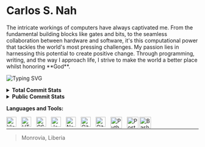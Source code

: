 # Carlos S. Nah

<p>
 The intricate workings of computers have always captivated me. From the fundamental building blocks like gates and bits, to the seamless collaboration between hardware and software, it's this computational power that tackles the world's most pressing challenges. My passion lies in harnessing this potential to create positive change. Through programming, writing, and the way I approach life, I strive to make the world a better place whilst honoring **God**.
</p>


![Typing SVG](https://readme-typing-svg.demolab.com?font=Fira+Code&pause=1000&color=3c99d4&random=false&width=435&lines=%F0%9F%A5%B7+Software+Engineer;Instructor+Technical+Writer;A+Young+Hustler;Six(6)+years+of+coding+experience++%E2%8C%9A)


<details>
  <summary> <b>Total Commit Stats</b> </summary>
  ![GitHub Streak](https://github-readme-streak-stats-nu-amber.vercel.app?user=ra9)(https://git.io/streak-stats)
</details>


<details>
  <summary><b> Public Commit Stats </b></summary>

|<img src="https://github-readme-stats.vercel.app/api?username=ra9&show_icons=true&theme=yeblu" alt="Public Stats"/>|<img src="https://github-readme-stats.vercel.app/api/top-langs/?username=ra9&layout=donut" alt="Top Langs"/> |
|:------------:|:---------:|
</details>

<b> Languages and Tools:</b>

<p>
<img align="left" alt="Visual Studio Code" width="26px" src="https://cdn.jsdelivr.net/gh/devicons/devicon/icons/vscode/vscode-original.svg" style="padding-right:10px;" /> <img align="left" alt="HTML5" width="26px" src="https://cdn.jsdelivr.net/gh/devicons/devicon/icons/html5/html5-original.svg" style="padding-right:10px;" />
<img align="left" alt="CSS3" width="26px" src="https://cdn.jsdelivr.net/gh/devicons/devicon/icons/css3/css3-original.svg" style="padding-right:10px;" /> 
<img align="left" alt="JavaScript" width="26px" src="https://cdn.jsdelivr.net/gh/devicons/devicon/icons/javascript/javascript-original.svg" style="padding-right:10px;" />
<img align="left" alt="Node.js" width="26px" src="https://cdn.jsdelivr.net/gh/devicons/devicon/icons/nodejs/nodejs-original.svg" style="padding-right:10px;" />
<img align="left" alt="Git" width="26px" src="https://cdn.jsdelivr.net/gh/devicons/devicon/icons/git/git-original.svg" style="padding-right:10px;" />
<img align="left" alt="GitHub" width="26px" src="https://user-images.githubusercontent.com/3369400/139448065-39a229ba-4b06-434b-bc67-616e2ed80c8f.png" style="padding-right:10px;" />
<img align="left" alt="Python" width="30px" src="https://cdn.jsdelivr.net/gh/devicons/devicon/icons/python/python-original.svg"  style="padding-right:10px;"/>
<img align="left" alt="Postgres" width="30px" src="https://cdn.jsdelivr.net/gh/devicons/devicon/icons/postgresql/postgresql-original.svg" />
<img align="left" alt="Bash" width="30px" src="https://bashlogo.com/img/symbol/png/full_colored_dark.png" />
</p>

<br/>

<hr>

> Monrovia, Liberia

